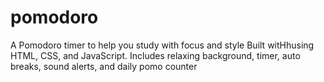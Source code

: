 # pomodoro
A Pomodoro timer to help you study with focus and style Built witHhusing HTML, CSS, and JavaScript. Includes relaxing background, timer, auto breaks, sound alerts, and daily pomo counter
